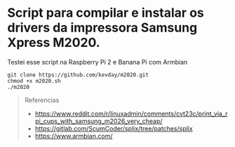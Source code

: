 # Script para compilar e instalar os drivers da impressora Samsung Xpress M2020.
Testei esse script na Raspberry Pi 2 e Banana Pi com Armbian 

~~~shell
git clone https://github.com/kevday/m2020.git
chmod +x m2020.sh
./m2020
~~~

> Referencias
> * https://www.reddit.com/r/linuxadmin/comments/cvt23c/print_via_rpi_cups_with_samsung_m2026_very_cheap/
> * https://gitlab.com/ScumCoder/splix/tree/patches/splix
> * https://www.armbian.com/

